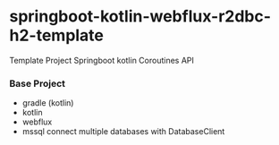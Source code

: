# springboot-kotlin-webflux-r2dbc-h2-template
Template Project Springboot kotlin Coroutines API

### Base Project
- gradle (kotlin)
- kotlin
- webflux
- mssql connect multiple databases with DatabaseClient








